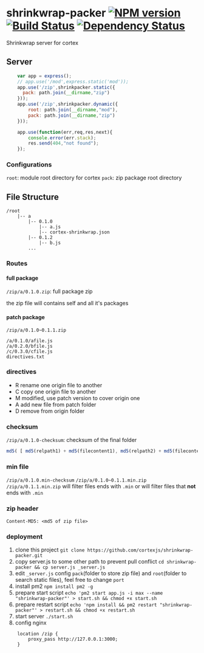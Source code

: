 # shrinkwrap-packer [![NPM version](https://badge.fury.io/js/shrinkwrap-packer.svg)](http://badge.fury.io/js/shrinkwrap-packer) [![Build Status](https://travis-ci.org/cortexjs/shrinkwrap-packer.svg?branch=master)](https://travis-ci.org/cortexjs/shrinkwrap-packer) [![Dependency Status](https://gemnasium.com/cortexjs/shrinkwrap-packer.svg)](https://gemnasium.com/cortexjs/shrinkwrap-packer)

Shrinkwrap server for cortex

## Server
```js
    var app = express();
    // app.use('/mod',express.static('mod'));
    app.use('/zip',shrinkpacker.static({
      pack: path.join(__dirname,"zip")
    }));
    app.use('/zip',shrinkpacker.dynamic({
        root: path.join(__dirname,"mod"),
        pack: path.join(__dirname,"zip")
    }));

    app.use(function(err,req,res,next){
        console.error(err.stack);
        res.send(404,"not found");
    });
```

### Configurations
    
`root`: module root directory for cortex
`pack`: zip package root directory

## File Structure

```
/root
    |-- a
        |-- 0.1.0
            |-- a.js
            |-- cortex-shrinkwrap.json
        |-- 0.1.2
            |-- b.js
        ...
```

### Routes

#### full package

`/zip/a/0.1.0.zip`: full package zip

the zip file will contains self and all it's packages


#### patch package

`/zip/a/0.1.0~0.1.1.zip`

```
/a/0.1.0/afile.js
/a/0.2.0/bfile.js
/c/0.3.0/cfile.js
directives.txt
```

### directives
- R rename one origin file to another
- C copy one origin file to another 
- M modified, use patch version to cover origin one
- A add new file from patch folder
- D remove from origin folder

### checksum

`/zip/a/0.1.0-checksum`: checksum of the final folder

```js
md5( [ md5(relpath1) + md5(filecontent1), md5(relpath2) + md5(filecontent2), ... ].sort().join('') )
```

### min file
`/zip/a/0.1.0.min-checksum`
`/zip/a/0.1.0~0.1.1.min.zip`
`/zip/a/0.1.1.min.zip`
will filter files ends with `.min`
or will filter files that **not** ends with `.min`

### zip header
    Content-MD5: <md5 of zip file>


### deployment

1. clone this project `git clone https://github.com/cortexjs/shrinkwrap-packer.git`
2. copy server.js to some other path to prevent pull conflict `cd shrinkwrap-packer && cp server.js _server.js`
3. edit `_server.js` config `pack`(folder to store zip file) and `root`(folder to search static files), feel free to change `port`
4. install pm2 `npm install pm2 -g`
5. prepare start script  `echo 'pm2 start app.js -i max --name "shrinkwrap-packer"' > start.sh && chmod +x start.sh`
5. prepare restart script  `echo 'npm install && pm2 restart "shrinkwrap-packer"' > restart.sh && chmod +x restart.sh`
6. start server `./start.sh`
7. config nginx 
```
    location /zip {
        proxy_pass http://127.0.0.1:3000;
    }
```

